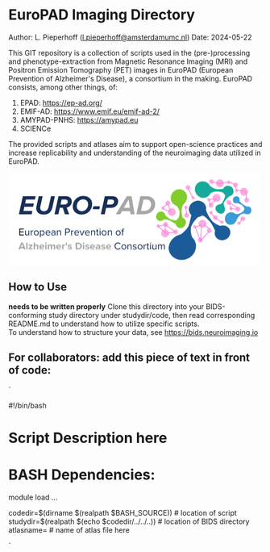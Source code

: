 
# EuroPAD Imaging Directory

Author: L. Pieperhoff (l.pieperhoff@amsterdamumc.nl)
Date: 2024-05-22

This GIT repository is a collection of scripts used in the (pre-)processing and phenotype-extraction from Magnetic Resonance Imaging (MRI) and Positron Emission Tomography (PET) images in EuroPAD (European Prevention of Alzheimer's Disease), a consortium in the making. EuroPAD consists, among other things, of:  
1. EPAD: https://ep-ad.org/
2. EMIF-AD: https://www.emif.eu/emif-ad-2/
3. AMYPAD-PNHS: https://amypad.eu
4. SCIENCe

The provided scripts and atlases aim to support open-science practices and increase replicability and understanding of the neuroimaging data utilized in EuroPAD.

![Logo of the EuroPAD consortium](/EuroPAD_logo.png "EuroPAD Logo")

## How to Use
**needs to be written properly**
Clone this directory into your BIDS-conforming study directory under studydir/code, then read corresponding README.md to understand how to utilize specific scripts.  
To understand how to structure your data, see https://bids.neuroimaging.io 


## For collaborators: add this piece of text in front of code:
`

#!/bin/bash
# Script Description here
# BASH Dependencies:
module load ...

codedir=$(dirname $(realpath $BASH_SOURCE)) # location of script
studydir=$(realpath $(echo $codedir/../../..)) # location of BIDS directory
atlasname= # name of atlas file here

`